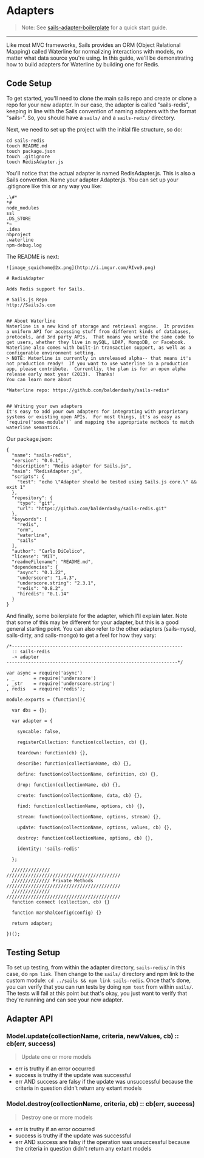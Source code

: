 <!-- a change that can't be seen -->
# Adapters

> Note: See [sails-adapter-boilerplate](https://github.com/balderdashy/sails-adapter-boilerplate) for a quick start guide.
-----

Like most MVC frameworks, Sails provides an ORM (Object Relational Mapping) called Waterline for normalizing
interactions with models, no matter what data source you're using. In this guide, we'll be demonstrating how to build adapters for Waterline by building one for Redis.

## Code Setup
To get started, you'll need to clone the main sails repo and create or clone a repo for your new adapter. In our case, the adapter is called "sails-redis", keeping in line with the Sails convention of naming adapters with the format "sails-<db name>". So, you should have a `sails/` and a `sails-redis/` directory.

Next, we need to set up the project with the initial file structure, so do:

```
cd sails-redis
touch README.md
touch package.json
touch .gitignore
touch RedisAdapter.js
```

You'll notice that the actual adapter is named RedisAdapter.js. This is also a Sails convention. Name your adapter <DBname>Adapter.js. You can set up your .gitignore like this or any way you like:

```
.\#*
*#
node_modules
ssl
.DS_STORE
*~
.idea
nbproject
.waterline
npm-debug.log
```

The README is next:

```
![image_squidhome@2x.png](http://i.imgur.com/RIvu9.png) 

# RedisAdapter

Adds Redis support for Sails.

# Sails.js Repo
http://SailsJs.com


## About Waterline
Waterline is a new kind of storage and retrieval engine.  It provides a uniform API for accessing stuff from different kinds of databases, protocols, and 3rd party APIs.  That means you write the same code to get users, whether they live in mySQL, LDAP, MongoDB, or Facebook.
Waterline also comes with built-in transaction support, as well as a configurable environment setting. 
> NOTE: Waterline is currently in unreleased alpha-- that means it's not production ready!  If you want to use waterline in a production app, please contribute.  Currentliy, the plan is for an open alpha release early next year (2013).  Thanks!
You can learn more about

*Waterline repo: https://github.com/balderdashy/sails-redis*


## Writing your own adapters
It's easy to add your own adapters for integrating with proprietary systems or existing open APIs.  For most things, it's as easy as `require('some-module')` and mapping the appropriate methods to match waterline semantics.
```

Our package.json:

```
{
  "name": "sails-redis",
  "version": "0.0.1",
  "description": "Redis adapter for Sails.js",
  "main": "RedisAdapter.js",
  "scripts": {
    "test": "echo \"Adapter should be tested using Sails.js core.\" && exit 1"
  },
  "repository": {
    "type": "git",
    "url": "https://github.com/balderdashy/sails-redis.git"
  },
  "keywords": [
    "redis",
    "orm",
    "waterline",
    "sails"
  ],
  "author": "Carlo DiCelico",
  "license": "MIT",
  "readmeFilename": "README.md",
  "dependencies": {
    "async": "0.1.22",
    "underscore": "1.4.3",
    "underscore.string": "2.3.1",
    "redis": "0.8.2",
    "hiredis": "0.1.14"
  }
}
```

And finally, some boilerplate for the adapter, which I'll explain later. Note that some of this may be different for your adapter, but this is a good general starting point. You can also refer to the other adapters (sails-mysql, sails-dirty, and sails-mongo) to get a feel for how they vary:

```
/*---------------------------------------------------------------
  :: sails-redis
  -> adapter
---------------------------------------------------------------*/

var async = require('async')
, _       = require('underscore')
, _str    = require('underscore.string')
, redis   = require('redis');

module.exports = (function(){

  var dbs = {};

  var adapter = {

    syncable: false,

    registerCollection: function(collection, cb) {},

    teardown: function(cb) {},

    describe: function(collectionName, cb) {},

    define: function(collectionName, definition, cb) {},

    drop: function(collectionName, cb) {},

    create: function(collectionName, data, cb) {},

    find: function(collectionName, options, cb) {},

    stream: function(collectionName, options, stream) {},

    update: function(collectionName, options, values, cb) {},

    destroy: function(collectionName, options, cb) {},

    identity: 'sails-redis'

  };

  //////////////                 //////////////////////////////////////////
  ////////////// Private Methods //////////////////////////////////////////
  //////////////                 //////////////////////////////////////////
  function connect (collection, cb) {}

  function marshalConfig(config) {}

  return adapter;

})();
```

## Testing Setup
To set up testing, from within the adapter directory, `sails-redis/` in this case, do `npm link`. Then change to the `sails/` directory and npm link to the custom module: `cd ../sails && npm link sails-redis`. Once that's done, you can verify that you can run tests by doing `npm test` from within `sails/`. The tests will fail at this point but that's okay, you just want to verify that they're running and can see your new adapter.



## Adapter API

### Model.update(collectionName, criteria, newValues, cb) :: cb(err, success)
> Update one or more models
+ err is truthy if an error occurred
+ success is truthy if the update was successful
+ err AND success are falsy if the update was unsuccessful because the criteria in question didn't return any extant models

### Model.destroy(collectionName, criteria, cb) :: cb(err, success)
> Destroy one or more models
+ err is truthy if an error occurred
+ success is truthy if the update was successful
+ err AND success are falsy if the operation was unsuccessful because the criteria in question didn't return any extant models

